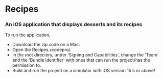 # Recipes

### An iOS application that displays desserts and its recipes

To run the application, 
 - Download the zip code on a Mac. 
 - Open the Recipes.xcodeproj.
 - In the root directory, under 'Signing and Capabilities', change the 'Team' and the 'Bundle Identifier' with ones that can run the project/has the permission to.
 - Build and run the project on a simulator with iOS version 15.5 or above!
